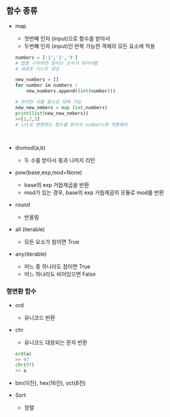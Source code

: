 ## 함수 종류
* map 
    * 첫번째 인자 (input)으로 함수를 받아서 
    * 두번쨰 인자 (input)인 반복 가능한 객체의 모든 요소에 적용
    ```python
    numbers = ['1','2','3']
    # 합을 구하려면 문자는 숫자가 되어야함
    # 새로운 리스트 생성

    new_numbers = []
    for number in numbers :
        new_numbers.append((int(number)))
    
    # 하지만 이를 함수로 대체 가능
    new_new_nmbers = map (int,numbers) 
    print(list(new_new_nmbers))
    >>[1,2,3]
    # int로 변환하는 함수를 받아서 numbers에 적용해라 
    ```
    </br>
* divmod(a,b) 
    * 두 수를 받아서 몫과 나머지 리턴
* pow(base,exp,mod=None)
    * base의 exp 거듭제곱을 반환
    * mod가 있는 경우, base의 exp 거듭제곱의 모듈로 mod를 반환
* round 
    * 반올림

* all (iterable)
    * 모든 요소가 참이면 True
* any(iterable)
    * 어느 중 하나라도 참이면 True
    * 어느 하나라도 비어있으면 False

### 형변환 함수
* ord 
    * 유니코드 반환
* chr
    * 유니코드 대응되는 문자 반환
    ```python 
    ord(a)
    >> 97
    chr(97)
    >> a
    ```
* bin(이진), hex(16진), oct(8진)

* Sort 
    * 정렬

